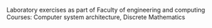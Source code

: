 Laboratory exercises as part of Faculty of engineering and computing<br />
Courses: Computer system architecture, Discrete Mathematics
